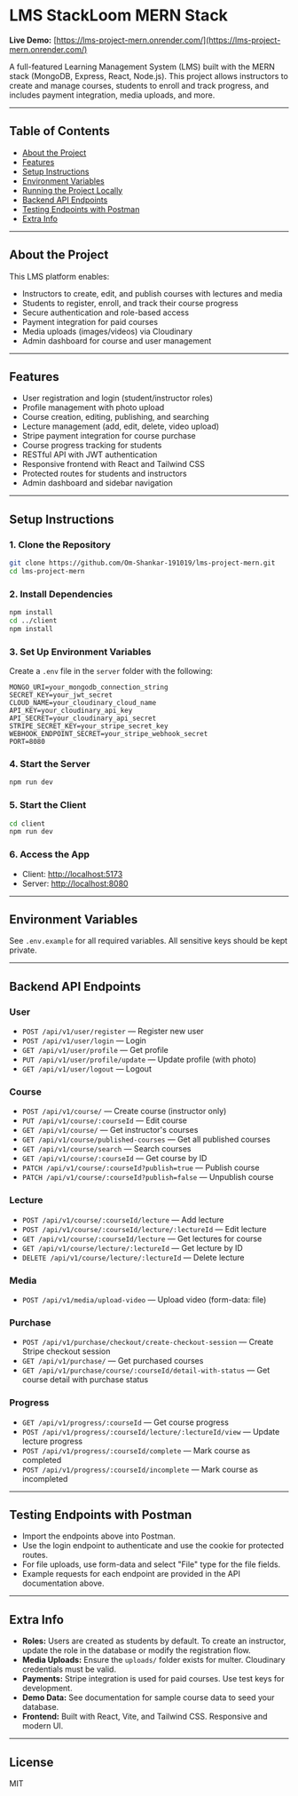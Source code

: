 # LMS StackLoom MERN Stack

**Live Demo:** [https://lms-project-mern.onrender.com/](https://lms-project-mern.onrender.com/)

A full-featured Learning Management System (LMS) built with the MERN stack (MongoDB, Express, React, Node.js). This project allows instructors to create and manage courses, students to enroll and track progress, and includes payment integration, media uploads, and more.

---

## Table of Contents

- [About the Project](#about-the-project)
- [Features](#features)
- [Setup Instructions](#setup-instructions)
- [Environment Variables](#environment-variables)
- [Running the Project Locally](#running-the-project-locally)
- [Backend API Endpoints](#backend-api-endpoints)
- [Testing Endpoints with Postman](#testing-endpoints-with-postman)
- [Extra Info](#extra-info)

---

## About the Project

This LMS platform enables:

- Instructors to create, edit, and publish courses with lectures and media
- Students to register, enroll, and track their course progress
- Secure authentication and role-based access
- Payment integration for paid courses
- Media uploads (images/videos) via Cloudinary
- Admin dashboard for course and user management

---

## Features

- User registration and login (student/instructor roles)
- Profile management with photo upload
- Course creation, editing, publishing, and searching
- Lecture management (add, edit, delete, video upload)
- Stripe payment integration for course purchase
- Course progress tracking for students
- RESTful API with JWT authentication
- Responsive frontend with React and Tailwind CSS
- Protected routes for students and instructors
- Admin dashboard and sidebar navigation

---

## Setup Instructions

### 1. Clone the Repository

```sh
git clone https://github.com/Om-Shankar-191019/lms-project-mern.git
cd lms-project-mern
```

### 2. Install Dependencies

```sh
npm install
cd ../client
npm install
```

### 3. Set Up Environment Variables

Create a `.env` file in the `server` folder with the following:

```env
MONGO_URI=your_mongodb_connection_string
SECRET_KEY=your_jwt_secret
CLOUD_NAME=your_cloudinary_cloud_name
API_KEY=your_cloudinary_api_key
API_SECRET=your_cloudinary_api_secret
STRIPE_SECRET_KEY=your_stripe_secret_key
WEBHOOK_ENDPOINT_SECRET=your_stripe_webhook_secret
PORT=8080
```

### 4. Start the Server

```sh
npm run dev
```

### 5. Start the Client

```sh
cd client
npm run dev
```

### 6. Access the App

- Client: [http://localhost:5173](http://localhost:5173)
- Server: [http://localhost:8080](http://localhost:8080)

---

## Environment Variables

See `.env.example` for all required variables. All sensitive keys should be kept private.

---

## Backend API Endpoints

### User

- `POST /api/v1/user/register` — Register new user
- `POST /api/v1/user/login` — Login
- `GET /api/v1/user/profile` — Get profile
- `PUT /api/v1/user/profile/update` — Update profile (with photo)
- `GET /api/v1/user/logout` — Logout

### Course

- `POST /api/v1/course/` — Create course (instructor only)
- `PUT /api/v1/course/:courseId` — Edit course
- `GET /api/v1/course/` — Get instructor's courses
- `GET /api/v1/course/published-courses` — Get all published courses
- `GET /api/v1/course/search` — Search courses
- `GET /api/v1/course/:courseId` — Get course by ID
- `PATCH /api/v1/course/:courseId?publish=true` — Publish course
- `PATCH /api/v1/course/:courseId?publish=false` — Unpublish course

### Lecture

- `POST /api/v1/course/:courseId/lecture` — Add lecture
- `POST /api/v1/course/:courseId/lecture/:lectureId` — Edit lecture
- `GET /api/v1/course/:courseId/lecture` — Get lectures for course
- `GET /api/v1/course/lecture/:lectureId` — Get lecture by ID
- `DELETE /api/v1/course/lecture/:lectureId` — Delete lecture

### Media

- `POST /api/v1/media/upload-video` — Upload video (form-data: file)

### Purchase

- `POST /api/v1/purchase/checkout/create-checkout-session` — Create Stripe checkout session
- `GET /api/v1/purchase/` — Get purchased courses
- `GET /api/v1/purchase/course/:courseId/detail-with-status` — Get course detail with purchase status

### Progress

- `GET /api/v1/progress/:courseId` — Get course progress
- `POST /api/v1/progress/:courseId/lecture/:lectureId/view` — Update lecture progress
- `POST /api/v1/progress/:courseId/complete` — Mark course as completed
- `POST /api/v1/progress/:courseId/incomplete` — Mark course as incompleted

---

## Testing Endpoints with Postman

- Import the endpoints above into Postman.
- Use the login endpoint to authenticate and use the cookie for protected routes.
- For file uploads, use form-data and select "File" type for the file fields.
- Example requests for each endpoint are provided in the API documentation above.

---

## Extra Info

- **Roles:** Users are created as students by default. To create an instructor, update the role in the database or modify the registration flow.
- **Media Uploads:** Ensure the `uploads/` folder exists for multer. Cloudinary credentials must be valid.
- **Payments:** Stripe integration is used for paid courses. Use test keys for development.
- **Demo Data:** See documentation for sample course data to seed your database.
- **Frontend:** Built with React, Vite, and Tailwind CSS. Responsive and modern UI.

---

## License

MIT
